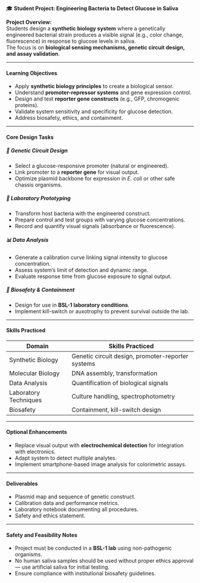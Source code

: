 🎓 **Student Project: Engineering Bacteria to Detect Glucose in Saliva**

**Project Overview:**  
Students design a **synthetic biology system** where a genetically engineered bacterial strain produces a visible signal (e.g., color change, fluorescence) in response to glucose levels in saliva.  
The focus is on **biological sensing mechanisms, genetic circuit design, and assay validation**.

---

#### **Learning Objectives**
- Apply **synthetic biology principles** to create a biological sensor.
- Understand **promoter-repressor systems** and gene expression control.
- Design and test **reporter gene constructs** (e.g., GFP, chromogenic proteins).
- Validate system sensitivity and specificity for glucose detection.
- Address biosafety, ethics, and containment.

---

#### **Core Design Tasks**
##### 🧬 Genetic Circuit Design
- Select a glucose-responsive promoter (natural or engineered).
- Link promoter to a **reporter gene** for visual output.
- Optimize plasmid backbone for expression in *E. coli* or other safe chassis organisms.

##### 🧪 Laboratory Prototyping
- Transform host bacteria with the engineered construct.
- Prepare control and test groups with varying glucose concentrations.
- Record and quantify visual signals (absorbance or fluorescence).

##### 📊 Data Analysis
- Generate a calibration curve linking signal intensity to glucose concentration.
- Assess system’s limit of detection and dynamic range.
- Evaluate response time from glucose exposure to signal output.

##### 🧼 Biosafety & Containment
- Design for use in **BSL-1 laboratory conditions**.
- Implement kill-switch or auxotrophy to prevent survival outside the lab.

---

#### **Skills Practiced**
| Domain                 | Skills Practiced |
|------------------------|------------------|
| Synthetic Biology      | Genetic circuit design, promoter-reporter systems |
| Molecular Biology      | DNA assembly, transformation |
| Data Analysis          | Quantification of biological signals |
| Laboratory Techniques  | Culture handling, spectrophotometry |
| Biosafety              | Containment, kill-switch design |

---

#### **Optional Enhancements**
- Replace visual output with **electrochemical detection** for integration with electronics.
- Adapt system to detect multiple analytes.
- Implement smartphone-based image analysis for colorimetric assays.

---

#### **Deliverables**
- Plasmid map and sequence of genetic construct.
- Calibration data and performance metrics.
- Laboratory notebook documenting all procedures.
- Safety and ethics statement.

---

#### **Safety and Feasibility Notes**
- Project must be conducted in a **BSL-1 lab** using non-pathogenic organisms.
- No human saliva samples should be used without proper ethics approval — use artificial saliva for initial testing.
- Ensure compliance with institutional biosafety guidelines.
